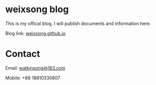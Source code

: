 # weixsong blog
This is my offical blog. I will publish documents and information here.

Blog link: [weixsong.github.io](http://weixsong.github.io/)

# Contact
Email: watkinsong@163.com

Mobile: +86 18810330807

